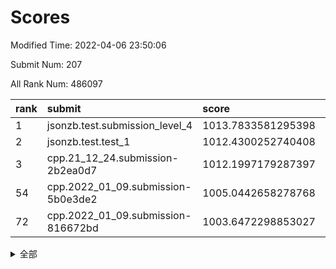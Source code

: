 # Scores

Modified Time: 2022-04-06 23:50:06

Submit Num: 207

All Rank Num: 486097

| rank |               submit               |       score        |       sigma        | pk_num |
| :--- | :--------------------------------- | :----------------- | :----------------- | :----- |
| 1    | jsonzb.test.submission_level_4     | 1013.7833581295398 | 0.8016745011351494 | 9396   |
| 2    | jsonzb.test.test_1                 | 1012.4300252740408 | 0.8211238085589545 | 9396   |
| 3    | cpp.21_12_24.submission-2b2ea0d7   | 1012.1997179287397 | 0.819668143674526  | 9394   |
| 54   | cpp.2022_01_09.submission-5b0e3de2 | 1005.0442658278768 | 0.7227944931569863 | 9396   |
| 72   | cpp.2022_01_09.submission-816672bd | 1003.6472298853027 | 0.7043859818165027 | 9393   |


<details>
<summary>全部</summary>

| rank |                 submit                 |       score        |       sigma        | pk_num |
| :--- | :------------------------------------- | :----------------- | :----------------- | :----- |
| 1    | jsonzb.test.submission_level_4         | 1013.7833581295398 | 0.8016745011351494 | 9396   |
| 2    | jsonzb.test.test_1                     | 1012.4300252740408 | 0.8211238085589545 | 9396   |
| 3    | cpp.21_12_24.submission-2b2ea0d7       | 1012.1997179287397 | 0.819668143674526  | 9394   |
| 4    | gobigger.level_3.submission_level_3_18 | 1011.687562093938  | 0.7650880196282446 | 9392   |
| 5    | gobigger.level_3.submission_level_3_47 | 1011.444170692458  | 0.7493237967338396 | 9389   |
| 6    | gobigger.level_3.submission_level_3_10 | 1011.3211927419259 | 0.7706463784575034 | 9394   |
| 7    | gobigger.level_3.submission_level_3_37 | 1011.1000269256413 | 0.7492784291739824 | 9395   |
| 8    | gobigger.level_3.submission_level_3_23 | 1011.0786096037459 | 0.7647578447679771 | 9391   |
| 9    | gobigger.level_3.submission_level_3_39 | 1010.9008297133526 | 0.7571520882462225 | 9394   |
| 10   | gobigger.level_3.submission_level_3_12 | 1010.835840335034  | 0.7778058598318479 | 9391   |
| 11   | gobigger.level_3.submission_level_3_29 | 1010.7828641352205 | 0.7570178128736981 | 9397   |
| 12   | gobigger.level_3.submission_level_3_42 | 1010.722511443847  | 0.759301150155706  | 9392   |
| 13   | gobigger.level_3.submission_level_3_21 | 1010.6283803316418 | 0.7757048960190895 | 9388   |
| 14   | gobigger.level_3.submission_level_3_2  | 1010.6144535139792 | 0.7769231879377247 | 9392   |
| 15   | gobigger.level_3.submission_level_3_19 | 1010.5975843207957 | 0.7630221555837955 | 9391   |
| 16   | gobigger.level_3.submission_level_3_46 | 1010.5864281326943 | 0.7624280849469023 | 9393   |
| 17   | gobigger.level_3.submission_level_3_28 | 1010.5457000923667 | 0.7871934865210971 | 9397   |
| 18   | gobigger.level_3.submission_level_3_45 | 1010.5360941455147 | 0.7632595065239733 | 9393   |
| 19   | gobigger.level_3.submission_level_3_25 | 1010.3236815743016 | 0.7619237598514942 | 9390   |
| 20   | gobigger.level_3.submission_level_3_43 | 1010.3077694708998 | 0.7783443108705665 | 9393   |
| 21   | gobigger.level_3.submission_level_3_38 | 1010.3039939899642 | 0.7488543057206386 | 9388   |
| 22   | gobigger.level_3.submission_level_3_7  | 1010.2759263895927 | 0.7633835731702422 | 9397   |
| 23   | gobigger.level_3.submission_level_3_24 | 1010.2755762086605 | 0.7610853663918262 | 9394   |
| 24   | gobigger.level_3.submission_level_3_27 | 1010.1802704229691 | 0.742825538923289  | 9394   |
| 25   | gobigger.level_3.submission_level_3_9  | 1010.1638743304843 | 0.7719399003057275 | 9396   |
| 26   | gobigger.level_3.submission_level_3_32 | 1010.1446947041704 | 0.76906433994495   | 9388   |
| 27   | gobigger.level_3.submission_level_3_15 | 1010.1143580307006 | 0.7605893887849097 | 9399   |
| 28   | gobigger.level_3.submission_level_3_11 | 1010.0922221546028 | 0.7769568099492378 | 9395   |
| 29   | gobigger.level_3.submission_level_3_30 | 1010.0892794538105 | 0.7772072468874588 | 9398   |
| 30   | gobigger.level_3.submission_level_3_41 | 1010.0515765462748 | 0.752427607953515  | 9396   |
| 31   | gobigger.level_3.submission_level_3_40 | 1010.0354502595052 | 0.7747834027467454 | 9395   |
| 32   | gobigger.level_3.submission_level_3_4  | 1009.9171170896805 | 0.7378158323839547 | 9395   |
| 33   | gobigger.level_3.submission_level_3_1  | 1009.8911840155806 | 0.7493294734545183 | 9395   |
| 34   | gobigger.level_3.submission_level_3_3  | 1009.8288628722443 | 0.7490545426171406 | 9393   |
| 35   | gobigger.level_3.submission_level_3_35 | 1009.8117678210231 | 0.7469163950659599 | 9395   |
| 36   | gobigger.level_3.submission_level_3_13 | 1009.7334874382817 | 0.7680505644220907 | 9389   |
| 37   | gobigger.level_3.submission_level_3_26 | 1009.6984105140691 | 0.7670560077066687 | 9396   |
| 38   | gobigger.level_3.submission_level_3_44 | 1009.5378963078332 | 0.7650273095791428 | 9391   |
| 39   | gobigger.level_3.submission_level_3_5  | 1009.5218310452141 | 0.7604158346942737 | 9397   |
| 40   | gobigger.level_3.submission_level_3_22 | 1009.5136176483733 | 0.7464870697241234 | 9392   |
| 41   | gobigger.level_3.submission_level_3_48 | 1009.5082033809558 | 0.768363128937218  | 9391   |
| 42   | gobigger.level_3.submission_level_3_33 | 1009.4553159386031 | 0.7530739684776896 | 9392   |
| 43   | gobigger.level_3.submission_level_3_34 | 1009.3192776928777 | 0.7342020414274142 | 9391   |
| 44   | gobigger.level_3.submission_level_3_36 | 1009.2691156156297 | 0.7439890310131567 | 9393   |
| 45   | gobigger.level_3.submission_level_3_6  | 1009.2203616229738 | 0.7302332452813094 | 9393   |
| 46   | gobigger.level_3.submission_level_3_31 | 1009.1715928558438 | 0.7409863707695475 | 9395   |
| 47   | gobigger.level_3.submission_level_3_8  | 1009.099213578455  | 0.7507803877653157 | 9391   |
| 48   | gobigger.level_3.submission_level_3_16 | 1008.890232337408  | 0.75540905160127   | 9395   |
| 49   | gobigger.level_3.submission_level_3_17 | 1008.7580896739239 | 0.7461673472371771 | 9394   |
| 50   | gobigger.level_3.submission_level_3_20 | 1008.7495845355879 | 0.7709141889523814 | 9393   |
| 51   | gobigger.level_3.submission_level_3_0  | 1008.6361080348371 | 0.7763961988571335 | 9392   |
| 52   | gobigger.level_3.submission_level_3_49 | 1008.4942390775481 | 0.7438068307073628 | 9394   |
| 53   | gobigger.level_3.submission_level_3_14 | 1008.4612273084601 | 0.7612683311868008 | 9393   |
| 54   | cpp.2022_01_09.submission-5b0e3de2     | 1005.0442658278768 | 0.7227944931569863 | 9396   |
| 55   | gobigger.level_1.submission_level_1_35 | 1004.8484323116709 | 0.7294618446674642 | 9390   |
| 56   | gobigger.level_1.submission_level_1_19 | 1004.4646233005766 | 0.7279588911503575 | 9393   |
| 57   | gobigger.level_1.submission_level_1_29 | 1004.4525141679111 | 0.7180364809492992 | 9395   |
| 58   | gobigger.level_1.submission_level_1_7  | 1004.3969951365857 | 0.7123834236386769 | 9393   |
| 59   | gobigger.level_1.submission_level_1_40 | 1004.3407556473461 | 0.7136936783991726 | 9388   |
| 60   | gobigger.level_1.submission_level_1_43 | 1004.2406686965996 | 0.7269005669783695 | 9397   |
| 61   | gobigger.level_1.submission_level_1_45 | 1004.2330995042714 | 0.711202368188883  | 9390   |
| 62   | gobigger.level_1.submission_level_1_15 | 1004.2303589486827 | 0.7071383332352331 | 9392   |
| 63   | gobigger.level_1.submission_level_1_37 | 1004.2228962193648 | 0.7359228626883912 | 9390   |
| 64   | gobigger.level_1.submission_level_1_12 | 1004.2035193527701 | 0.7170366990787317 | 9391   |
| 65   | gobigger.level_1.submission_level_1_36 | 1004.1893548433538 | 0.721117949198559  | 9393   |
| 66   | gobigger.level_1.submission_level_1_34 | 1004.01633712467   | 0.712240436345547  | 9394   |
| 67   | gobigger.level_1.submission_level_1_25 | 1003.968762681426  | 0.7245435631073767 | 9389   |
| 68   | gobigger.level_1.submission_level_1_23 | 1003.9071322551904 | 0.7292448528815825 | 9391   |
| 69   | gobigger.level_1.submission_level_1_47 | 1003.879295043821  | 0.7143048019511529 | 9393   |
| 70   | gobigger.level_1.submission_level_1_28 | 1003.8768961471454 | 0.7232044976042529 | 9394   |
| 71   | gobigger.level_1.submission_level_1_10 | 1003.7132618797257 | 0.7179129385899848 | 9397   |
| 72   | cpp.2022_01_09.submission-816672bd     | 1003.6472298853027 | 0.7043859818165027 | 9393   |
| 73   | gobigger.level_1.submission_level_1_27 | 1003.6315535906299 | 0.7152368150257075 | 9394   |
| 74   | gobigger.level_1.submission_level_1_39 | 1003.5754846856141 | 0.7192985163242366 | 9384   |
| 75   | gobigger.level_1.submission_level_1_17 | 1003.5287319928882 | 0.726699869339889  | 9392   |
| 76   | gobigger.level_1.submission_level_1_16 | 1003.3408295469205 | 0.7218441042214372 | 9394   |
| 77   | gobigger.level_1.submission_level_1_13 | 1003.3249974041327 | 0.7086965025804264 | 9394   |
| 78   | gobigger.level_1.submission_level_1_4  | 1003.2472776145171 | 0.7184224463709881 | 9396   |
| 79   | gobigger.level_1.submission_level_1_0  | 1003.2231524802129 | 0.7325318289412771 | 9396   |
| 80   | gobigger.level_1.submission_level_1_3  | 1003.1846602593215 | 0.7223930929775911 | 9387   |
| 81   | gobigger.level_1.submission_level_1_30 | 1003.1804489012534 | 0.72985513598112   | 9392   |
| 82   | gobigger.level_1.submission_level_1_46 | 1003.130115294763  | 0.7218656595524874 | 9394   |
| 83   | gobigger.level_1.submission_level_1_11 | 1003.1114756289394 | 0.7157497662468798 | 9389   |
| 84   | gobigger.level_1.submission_level_1_42 | 1003.0513902527522 | 0.7141518830938691 | 9393   |
| 85   | gobigger.level_1.submission_level_1_26 | 1003.0455359236552 | 0.7205758053792293 | 9388   |
| 86   | gobigger.level_1.submission_level_1_9  | 1003.0326210439589 | 0.7096458727437571 | 9395   |
| 87   | gobigger.level_1.submission_level_1_41 | 1003.0168943028003 | 0.7179257389522946 | 9396   |
| 88   | gobigger.level_1.submission_level_1_44 | 1003.0070446305676 | 0.7106385962460535 | 9390   |
| 89   | gobigger.level_1.submission_level_1_49 | 1002.9908976182651 | 0.7163872761704582 | 9392   |
| 90   | gobigger.level_1.submission_level_1_5  | 1002.9864013973271 | 0.7215345337517017 | 9396   |
| 91   | gobigger.level_1.submission_level_1_2  | 1002.9659487462318 | 0.7240741972846425 | 9399   |
| 92   | gobigger.level_1.submission_level_1_8  | 1002.8491536603759 | 0.717704737402757  | 9391   |
| 93   | gobigger.level_1.submission_level_1_20 | 1002.7741024995443 | 0.7139898726563246 | 9392   |
| 94   | gobigger.level_1.submission_level_1_33 | 1002.7161121092229 | 0.7169344402825449 | 9392   |
| 95   | gobigger.level_1.submission_level_1_21 | 1002.7112305322033 | 0.7184765988845015 | 9391   |
| 96   | gobigger.level_1.submission_level_1_1  | 1002.6687715331673 | 0.7180793768096299 | 9395   |
| 97   | gobigger.level_1.submission_level_1_32 | 1002.6517739183341 | 0.7100363580698984 | 9397   |
| 98   | gobigger.level_1.submission_level_1_18 | 1002.4642066797489 | 0.719404937734234  | 9392   |
| 99   | gobigger.level_1.submission_level_1_38 | 1002.3576766879895 | 0.710644320044712  | 9398   |
| 100  | gobigger.level_1.submission_level_1_24 | 1002.1702376926074 | 0.7069940529941059 | 9392   |
| 101  | gobigger.level_1.submission_level_1_48 | 1002.0540173706181 | 0.7183691744954578 | 9394   |
| 102  | gobigger.level_1.submission_level_1_22 | 1001.9423046923727 | 0.7179092557099611 | 9389   |
| 103  | gobigger.level_1.submission_level_1_14 | 1001.7869724267388 | 0.715892447266708  | 9391   |
| 104  | gobigger.level_1.submission_level_1_31 | 1001.7465620780556 | 0.7205892072159101 | 9391   |
| 105  | gobigger.level_1.submission_level_1_6  | 1001.3655056063967 | 0.7197618589775668 | 9389   |
| 106  | gobigger.random.submission_random_14   | 997.2631114126019  | 0.7151247228001365 | 9394   |
| 107  | gobigger.random.submission_random_19   | 997.1739322008362  | 0.710569438975687  | 9394   |
| 108  | gobigger.random.submission_random_10   | 997.1206014560354  | 0.7036031890844158 | 9399   |
| 109  | gobigger.random.submission_random_7    | 997.0834979531376  | 0.7142424079743627 | 9398   |
| 110  | gobigger.random.submission_random_34   | 997.0283106141466  | 0.7098264475043198 | 9395   |
| 111  | gobigger.random.submission_random_9    | 996.7146522015864  | 0.7021406338606933 | 9395   |
| 112  | gobigger.random.submission_random_48   | 996.6950538338235  | 0.7211240567609003 | 9391   |
| 113  | gobigger.random.submission_random_6    | 996.6799265836545  | 0.697443512850991  | 9390   |
| 114  | gobigger.random.submission_random_3    | 996.632967845483   | 0.7030502057267191 | 9395   |
| 115  | gobigger.random.submission_random_42   | 996.5851804100788  | 0.7241434623486203 | 9393   |
| 116  | gobigger.random.submission_random_8    | 996.5778063394629  | 0.6943688435706771 | 9391   |
| 117  | gobigger.random.submission_random_28   | 996.4349127957856  | 0.6977087930239304 | 9394   |
| 118  | gobigger.random.submission_random_45   | 996.4301980805507  | 0.7018927487143654 | 9400   |
| 119  | gobigger.random.submission_random_40   | 996.3530303422015  | 0.698302775390238  | 9389   |
| 120  | gobigger.random.submission_random_41   | 996.3166048323985  | 0.7090591751290636 | 9395   |
| 121  | gobigger.random.submission_random_16   | 996.2749336187321  | 0.7140583328735705 | 9389   |
| 122  | gobigger.random.submission_random_0    | 996.2740904352664  | 0.713721013382141  | 9392   |
| 123  | gobigger.random.submission_random_15   | 996.2457116680803  | 0.7304541446174866 | 9394   |
| 124  | gobigger.random.submission_random_33   | 996.2314046698766  | 0.703242705145027  | 9390   |
| 125  | gobigger.random.submission_random_43   | 996.2009686441814  | 0.6997069312123815 | 9395   |
| 126  | gobigger.random.submission_random_30   | 996.1684415354432  | 0.705692387290488  | 9397   |
| 127  | gobigger.random.submission_random_4    | 996.0977080589649  | 0.7037000472112831 | 9395   |
| 128  | gobigger.random.submission_random_39   | 996.0933470042042  | 0.7014397474991647 | 9394   |
| 129  | gobigger.random.submission_random_20   | 996.0824869711199  | 0.7041556106068659 | 9395   |
| 130  | gobigger.random.submission_random_21   | 996.0610500519211  | 0.7096562794805085 | 9391   |
| 131  | gobigger.random.submission_random_37   | 996.0054927747137  | 0.7094370220353741 | 9398   |
| 132  | gobigger.random.submission_random_11   | 995.967030006545   | 0.7225142069214598 | 9387   |
| 133  | gobigger.random.submission_random_24   | 995.9653062998243  | 0.7092624575814065 | 9396   |
| 134  | gobigger.random.submission_random_29   | 995.8927076144157  | 0.7155211674132189 | 9398   |
| 135  | gobigger.random.submission_random_32   | 995.8901308591593  | 0.7088307130640724 | 9389   |
| 136  | gobigger.random.submission_random_18   | 995.8310819998474  | 0.709092558144116  | 9396   |
| 137  | gobigger.random.submission_random_13   | 995.8075969284456  | 0.7142688424503553 | 9391   |
| 138  | gobigger.random.submission_random_22   | 995.8014030908282  | 0.708942491313657  | 9392   |
| 139  | gobigger.random.submission_random_17   | 995.7845277391126  | 0.7258387158481229 | 9389   |
| 140  | gobigger.random.submission_random_31   | 995.7748473871573  | 0.7157620300643189 | 9393   |
| 141  | gobigger.random.submission_random_12   | 995.7652951175086  | 0.7117224451666501 | 9395   |
| 142  | gobigger.random.submission_random_2    | 995.7649851926568  | 0.709984888083373  | 9395   |
| 143  | gobigger.random.submission_random_46   | 995.7023536801713  | 0.6993555033641662 | 9392   |
| 144  | gobigger.random.submission_random_27   | 995.6687263950987  | 0.7074322930445808 | 9393   |
| 145  | gobigger.random.submission_random_23   | 995.6454290678472  | 0.7100074821154855 | 9391   |
| 146  | gobigger.random.submission_random_26   | 995.6272032199645  | 0.7091238690873213 | 9391   |
| 147  | gobigger.random.submission_random_35   | 995.6231085981576  | 0.7183908392901086 | 9395   |
| 148  | gobigger.random.submission_random_49   | 995.5733535201547  | 0.7092959958617081 | 9389   |
| 149  | gobigger.random.submission_random_5    | 995.3807054244172  | 0.7237968608448018 | 9392   |
| 150  | gobigger.random.submission_random_25   | 995.3731804063862  | 0.7335929795915123 | 9391   |
| 151  | gobigger.random.submission_random_47   | 995.3448713782947  | 0.7103645727644924 | 9395   |
| 152  | gobigger.random.submission_random_38   | 995.3000720448224  | 0.70852040812402   | 9393   |
| 153  | gobigger.random.submission_random_1    | 995.180843072653   | 0.7099309966385733 | 9389   |
| 154  | gobigger.random.submission_random_44   | 995.0551372127869  | 0.7151084561936562 | 9392   |
| 155  | gobigger.level_2.submission_level_2_11 | 994.5269904460895  | 0.7307721605962672 | 9393   |
| 156  | gobigger.random.submission_random_36   | 994.4922129680139  | 0.7143636872089976 | 9387   |
| 157  | gobigger.level_2.submission_level_2_25 | 993.7560030508454  | 0.7389837852032681 | 9392   |
| 158  | gobigger.level_2.submission_level_2_43 | 993.4619047447067  | 0.7412164755654239 | 9391   |
| 159  | gobigger.level_2.submission_level_2_5  | 993.4145389695609  | 0.7343342342837756 | 9393   |
| 160  | gobigger.level_2.submission_level_2_2  | 993.3502709373968  | 0.7407589368303829 | 9389   |
| 161  | gobigger.level_2.submission_level_2_47 | 993.1213407257754  | 0.7418923084011352 | 9390   |
| 162  | gobigger.level_2.submission_level_2_1  | 993.0322340393533  | 0.7354065037240135 | 9392   |
| 163  | gobigger.level_2.submission_level_2_29 | 993.0307453484509  | 0.7332980228581439 | 9395   |
| 164  | gobigger.level_2.submission_level_2_3  | 992.9407965422735  | 0.7376956318531431 | 9390   |
| 165  | gobigger.level_2.submission_level_2_15 | 992.8832290114984  | 0.7344656073760245 | 9395   |
| 166  | gobigger.level_2.submission_level_2_12 | 992.8076946556874  | 0.7176245804348714 | 9393   |
| 167  | gobigger.level_2.submission_level_2_35 | 992.8056487714618  | 0.7451444415168362 | 9396   |
| 168  | gobigger.level_2.submission_level_2_49 | 992.800103638776   | 0.7489881020494684 | 9395   |
| 169  | gobigger.level_2.submission_level_2_42 | 992.7674220917447  | 0.750929516049165  | 9395   |
| 170  | gobigger.level_2.submission_level_2_9  | 992.6743184644347  | 0.7361281731470252 | 9396   |
| 171  | gobigger.level_2.submission_level_2_44 | 992.6263143893462  | 0.7447930812132401 | 9392   |
| 172  | gobigger.level_2.submission_level_2_45 | 992.603251453863   | 0.7406162623146775 | 9392   |
| 173  | gobigger.level_2.submission_level_2_40 | 992.5788040482142  | 0.7598344098165123 | 9389   |
| 174  | gobigger.level_2.submission_level_2_7  | 992.4039104682671  | 0.7476769944658261 | 9392   |
| 175  | gobigger.level_2.submission_level_2_6  | 992.3740548712353  | 0.7320982939786601 | 9392   |
| 176  | gobigger.level_2.submission_level_2_8  | 992.3176014709836  | 0.7397416625660336 | 9400   |
| 177  | gobigger.level_2.submission_level_2_31 | 992.2687481572444  | 0.7440444671771805 | 9394   |
| 178  | gobigger.level_2.submission_level_2_22 | 992.2483582206223  | 0.7446928061479762 | 9399   |
| 179  | gobigger.level_2.submission_level_2_16 | 992.1678762158026  | 0.7294831341354957 | 9395   |
| 180  | gobigger.level_2.submission_level_2_32 | 991.991944054088   | 0.7564827437755849 | 9389   |
| 181  | gobigger.level_2.submission_level_2_17 | 991.9536289129691  | 0.7336045016143713 | 9394   |
| 182  | gobigger.level_2.submission_level_2_30 | 991.9120723827465  | 0.7624798894239896 | 9388   |
| 183  | gobigger.level_2.submission_level_2_34 | 991.886681758236   | 0.7398118408329953 | 9397   |
| 184  | gobigger.level_2.submission_level_2_33 | 991.8587350582434  | 0.7325071602341529 | 9398   |
| 185  | gobigger.level_2.submission_level_2_36 | 991.8541815961329  | 0.7424587560133766 | 9395   |
| 186  | gobigger.level_2.submission_level_2_20 | 991.8244246742995  | 0.7597890317310807 | 9397   |
| 187  | gobigger.level_2.submission_level_2_23 | 991.8211918160883  | 0.7400547684163323 | 9394   |
| 188  | gobigger.level_2.submission_level_2_39 | 991.8106471834764  | 0.7533399633406128 | 9393   |
| 189  | gobigger.level_2.submission_level_2_26 | 991.7325714073229  | 0.7499703030422639 | 9395   |
| 190  | gobigger.level_2.submission_level_2_10 | 991.6708072882809  | 0.7541340615482811 | 9393   |
| 191  | gobigger.level_2.submission_level_2_4  | 991.6018835495452  | 0.7461787705595472 | 9388   |
| 192  | gobigger.level_2.submission_level_2_46 | 991.5234575658887  | 0.7563894604203906 | 9397   |
| 193  | gobigger.level_2.submission_level_2_27 | 991.474201519759   | 0.7673239125547184 | 9395   |
| 194  | gobigger.level_2.submission_level_2_24 | 991.4025260213991  | 0.7330203633147231 | 9395   |
| 195  | gobigger.level_2.submission_level_2_0  | 991.4006779171341  | 0.7730410020503269 | 9397   |
| 196  | gobigger.level_2.submission_level_2_14 | 991.3755306841218  | 0.7334386745931136 | 9394   |
| 197  | gobigger.level_2.submission_level_2_28 | 991.3738100385891  | 0.7504575805857348 | 9397   |
| 198  | gobigger.level_2.submission_level_2_13 | 991.3023025520155  | 0.7534149306669911 | 9389   |
| 199  | gobigger.level_2.submission_level_2_18 | 991.2930794224013  | 0.7621616170009166 | 9394   |
| 200  | gobigger.level_2.submission_level_2_37 | 991.2593220836766  | 0.7632644751318299 | 9397   |
| 201  | gobigger.level_2.submission_level_2_48 | 991.1892147140575  | 0.7509515016592468 | 9395   |
| 202  | gobigger.level_2.submission_level_2_21 | 990.930839197962   | 0.7504056224118146 | 9398   |
| 203  | gobigger.level_2.submission_level_2_19 | 990.9041290696458  | 0.7549600371758911 | 9390   |
| 204  | gobigger.level_2.submission_level_2_38 | 990.7625142746853  | 0.7734676561258292 | 9396   |
| 205  | gobigger.level_2.submission_level_2_41 | 990.2330888742293  | 0.760217090106428  | 9391   |
| 206  | gobigger.none.submission_none_0        | 978.8493930065267  | 1.274346770174468  | 9396   |
| 207  | gobigger.none.submission_none_1        | 974.5824721514145  | 1.6153463861085533 | 9393   |

</details>
